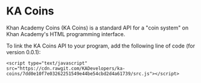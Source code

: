# KA Coins
Khan Academy Coins (KA Coins) is a standard API for a "coin system" on Khan Academy's HTML programming interface.

To link the KA Coins API to your program, add the following line of code (for version 0.0.1):
```
<script type="text/javascript" src="https://cdn.rawgit.com/KADevelopers/ka-coins/7dd0e10f7e03262251549e44be54cbd2d4a61739/src.js"></script>
```
